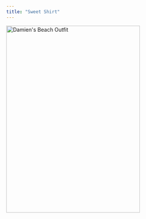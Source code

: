 ```yaml
---
title: "Sweet Shirt"
---
```

<p><a href="https://www.flickr.com/photos/lemon/874522446/" class="tt-flickr"><img src="https://farm2.static.flickr.com/1009/874522446_7844abc076.jpg" alt="Damien's Beach Outfit" width="357" height="500" border="0" /></a></p>
